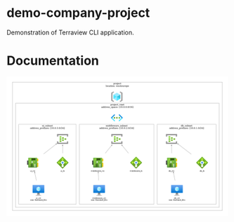 # demo-company-project

Demonstration of Terraview CLI application.


# Documentation

![Cloud Architecture diagram](diagram_9517784552.png)